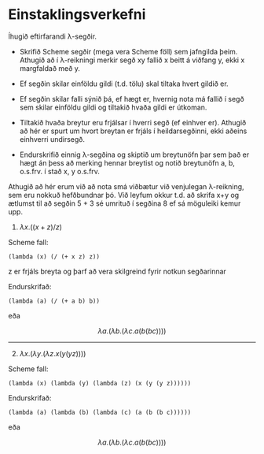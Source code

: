 <script type="text/javascript" 
  src="http://cdn.mathjax.org/mathjax/latest/MathJax.js?config=TeX-AMS-MML_HTMLorMML">
</script>
<script type="text/x-mathjax-config">
  MathJax.Hub.Config({ tex2jax: {inlineMath: [['$', '$']]}, messageStyle: "none" });
</script>

# Einstaklingsverkefni

Íhugið eftirfarandi λ-segðir.
- Skrifið Scheme segðir (mega vera Scheme föll) sem jafngilda þeim. Athugið að
í λ-reikningi merkir segð xy fallið x beitt á viðfang y, ekki x margfaldað með y.

- Ef segðin skilar einföldu gildi (t.d. tölu) skal tiltaka hvert gildið er.

- Ef segðin skilar falli sýnið þá, ef hægt er, hvernig nota má fallið í segð sem
skilar einföldu gildi og tiltakið hvaða gildi er útkoman.

- Tiltakið hvaða breytur eru frjálsar í hverri segð (ef einhver er). Athugið að
hér er spurt um hvort breytan er frjáls í heildarsegðinni, ekki aðeins einhverri
undirsegð.

- Endurskrifið einnig λ-segðina og skiptið um breytunöfn þar sem það er hægt
án þess að merking hennar breytist og notið breytunöfn a, b, o.s.frv. í stað x, y
o.s.frv.

Athugið að hér erum við að nota smá viðbætur við venjulegan λ-reikning, sem eru
nokkuð hefðbundnar þó. Við leyfum okkur t.d. að skrifa x+y og ætlumst til að segðin
5 + 3 sé umrituð í segðina 8 ef sá möguleiki kemur upp.

1. $λx.((x + z) /z)$

Scheme fall:

```
(lambda (x) (/ (+ x z) z))
```
z er frjáls breyta og þarf að vera skilgreind fyrir notkun segðarinnar

Endurskrifað:

```
(lambda (a) (/ (+ a b) b))
```

eða

$$λa.(λb.(λc.a(b(bc))))$$

---

2. $λx.(λy.(λz.x(y (yz))))$

Scheme fall:

```
(lambda (x) (lambda (y) (lambda (z) (x (y (y z))))))
```
Endurskrifað:

```
(lambda (a) (lambda (b) (lambda (c) (a (b (b c))))))
```

eða

$$λa.(λb.(λc.a(b(bc))))$$